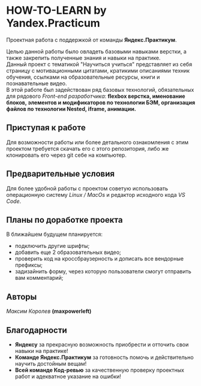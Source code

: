 # HOW-TO-LEARN by Yandex.Practicum

Проектная работа с поддержкой от команды **Яндекс.Практикум**.  
  
Целью данной работы было овладеть базовыми навыками верстки, а также закрепить полученные знания и навыки на практике.  
Данный проект с тематикой "Научиться учиться" представляет из себя страницу с мотивационными цитатами, кратикими описаниями техник обучения, ссылками на образовательные ресурсы, книги и познавательные видео.  
В этой работе был задействован ряд базовых технологий, обязательных для рядового *Front-end разработчика*: **flexbox верстка, именование блоков, элементов и модификаторов по технологии БЭМ, организация файлов по технологии Nested, iframe, анимации.**  
## Приступая к работе  
Для возможности работы или более детального ознакомления с этим проектом требуется скачать его с этого репозитория, либо же клонировать его через git себе на компьютер.  
## Предварительные условия  
Для более удобной работы с проектом советую использовать операционную систему *Linux / MacOs* и редактор исходного кода *VS Code*.  
## Планы по доработке проекта  
В ближайшем будущем планируется:  
* подключить другие шрифты;  
* добавить еще 2 образовательных видео;  
* проверить код на кроссбраузерность и дописать все вендорные префиксы;
* задизайнить форму, через которую пользователи смогут отправить вам комментарий;  
## Авторы  
*Максим Королев* **(maxpowerleft)**  
## Благодарности  
* **Яндексу** за прекрасную возможность приобрести и отточить свои навыки на практике!  
* **Команде Яндекс.Практикум** за готовность помочь и действительно научить достойным вещам!  
* **Всей команде Код-ревью** за качественную проверку проектных работ и адекватное указание на ошибки!
